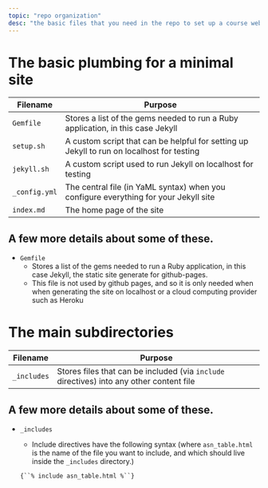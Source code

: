 ```yaml
---
topic: "repo organization"
desc: "the basic files that you need in the repo to set up a course website"
---
```


# The basic plumbing for a minimal site

| Filename | Purpose |
|-----------|---------|
| `Gemfile` | Stores a list of the gems needed to run a Ruby application, in this case Jekyll |
| `setup.sh` | A custom script that can be helpful for setting up Jekyll to run on localhost for testing |
| `jekyll.sh` | A custom script used to run Jekyll on localhost for testing |
| `_config.yml` | The central file (in YaML syntax) when you configure everything for your Jekyll site |
| `index.md` | The home page of the site |

## A few more details about some of these.

* `Gemfile`
    * Stores a list of the gems needed to run a Ruby application, in this case Jekyll, 
      the static site generate for github-pages.  
    * This file is not used by github pages, and so it is only needed 
       when when generating the site on localhost 
       or a cloud computing provider such as Heroku

# The main subdirectories

| Filename | Purpose |
|-----------|---------|
| `_includes` | Stores files that can be included (via `include` directives) into any other content file |

## A few more details about some of these.

* `_includes`
    * Include directives have the following syntax (where `asn_table.html`
       is the name of the file you want to include, and which should live
       inside the `_includes` directory.)
    
    `{``% include asn_table.html %``}`

